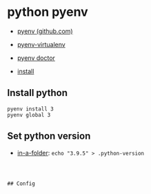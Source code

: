 # python pyenv

- [pyenv (github.com)](https://github.com/pyenv/pyenv)
- [pyenv-virtualenv](pyenv-virtualenv.md)
- [pyenv doctor](pyenv-doctor.md)

- [install](install.md)



## Install python

```shell
pyenv install 3
pyenv global 3
```

## Set python version

- [in-a-folder](in-a-folder.md):  `echo "3.9.5" > .python-version`
```



## Config

